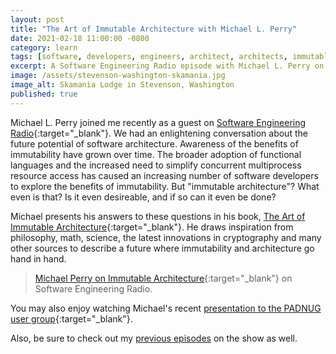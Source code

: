 ```yaml
---
layout: post
title: "The Art of Immutable Architecture with Michael L. Perry"
date: 2021-02-18 11:00:00 -0800
category: learn
tags: [software, developers, engineers, architect, architects, immutable, immutability]
excerpt: A Software Engineering Radio episode with Michael L. Perry on his recently published book.
image: /assets/stevenson-washington-skamania.jpg
image_alt: Skamania Lodge in Stevenson, Washington
published: true
---
```


Michael L. Perry joined me recently as a guest on [Software Engineering Radio](https://www.se-radio.net/team/jeff-doolittle){:target="_blank"}. We had an enlightening conversation about the future potential of software architecture. Awareness of the benefits of immutability have grown over time. The broader adoption of functional languages and the increased need to simplify concurrent multiprocess resource access has caused an increasing number of software developers to explore the benefits of immutability. But "immutable architecture"? What even is that? Is it even desireable, and if so can it even be done?

Michael presents his answers to these questions in his book, [The Art of Immutable Architecture](https://www.immutablearchitecture.com){:target="_blank"}. He draws inspiration from philosophy, math, science, the latest innovations in cryptography and many other sources to describe a future where immutability and architecture go hand in hand.

> [Michael Perry on Immutable Architecture](https://www.se-radio.net/2021/02/episode-447-michael-perry-on-immutable-architecture){:target="_blank"} on Software Engineering Radio.

You may also enjoy watching Michael's recent [presentation to the PADNUG user group](https://www.youtube.com/watch?v=13n9CIHQy5A){:target="_blank"}.

Also, be sure to check out my [previous episodes](/publications/#se-radio) on the show as well.
